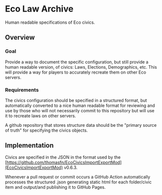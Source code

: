 # Eco Law Archive

Human readable specifications of Eco civics.


## Overview

### Goal 
Provide a way to document the specific configuration, but still provide a human readable version, of civics: Laws, Elections, Demographics, etc.  This will provide a way for players to accurately recreate them on other Eco servers.  

### Requirements

The civics configuration should be specified in a structured format, but automatically converted to a nice human readable format for reviewing and use by those who will not necessarily commit to this repository but will use it to recreate laws on other servers.

A github repository that stores structure data should be the "primary source of truth" for specifying the civics objects. 

## Implementation

Civics are specified in the JSON in the format used by the [https://github.com/thomasfn/EcoCivicsImportExportMod](EcoCivicsImportExportMod) v0.6.3.

Whenever a pull request or commit occurs a GitHub Action automatically processes the structured .json generating static html for each folder/civic item and output/and publishing it to GitHub Pages.